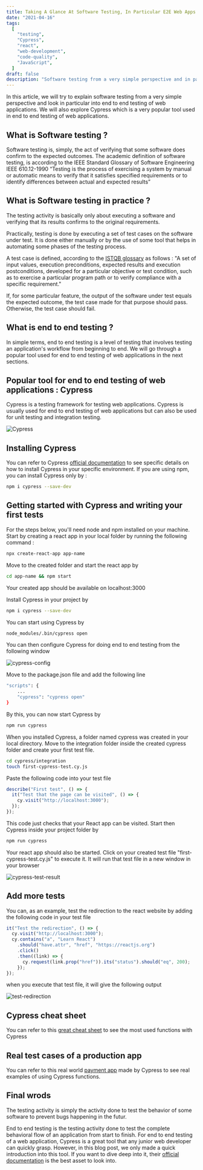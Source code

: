 ```yaml
---
title: Taking A Glance At Software Testing, In Particular E2E Web Apps Testing
date: "2021-04-16"
tags:
  [
    "testing",
    "Cypress",
    "react",
    "web-development",
    "code-quality",
    "JavaScript",
  ]
draft: false
description: "Software testing from a very simple perspective and in particular, end to end testing for web applications"
---
```


In this article, we will try to explain software testing from a very simple perspective and look in particular into end to end testing of web applications. We will also explore Cypress which is a very popular tool used in end to end testing of web applications.

## What is Software testing ?

Software testing is, simply, the act of verifying that some software does confirm to the expected outcomes.
The academic definition of software testing, is according to the IEEE Standard Glossary of Software Engineering IEEE 610.12-1990 “Testing is the process of exercising a system by manual or automatic means to verify that it satisfies specified requirements or to identify differences between actual and expected results”

## What is Software testing in practice ?

The testing activity is basically only about executing a software and verifying that its results confirms to the original requirements.

Practically, testing is done by executing a set of test cases on the software under test. It is done either manually or by the use of some tool that helps in automating some phases of the testing process.

A test case is defined, according to the [ISTQB glossary](https://glossary.istqb.org/en/term/test-case-3) as follows : "A set of input values, execution preconditions, expected results and execution postconditions, developed for a particular objective or test condition, such as to exercise a particular program path or to verify compliance with a specific requirement."

If, for some particular feature, the output of the software under test equals the expected outcome, the test case made for that purpose should pass. Otherwise, the test case should fail.

## What is end to end testing ?

In simple terms, end to end testing is a level of testing that involves testing an application's workflow from beginning to end. We will go through a popular tool used for end to end testing of web applications in the next sections.

## Popular tool for end to end testing of web applications : Cypress

Cypress is a testing framework for testing web applications. Cypress is usually used for end to end testing of web applications but can also be used for unit testing and integration testing.

![Cypress](/images/cypress.png)

## Installing Cypress

You can refer to Cypress [official documentation](https://docs.cypress.io/guides/getting-started/installing-cypress#Installing) to see specific details on how to install Cypress in your specific environment.
If you are using npm, you can install Cypress only by :

```bash
npm i cypress --save-dev
```

## Getting started with Cypress and writing your first tests

For the steps below, you'll need node and npm installed on your machine. Start by creating a react app in your local folder by running the following command :

```bash
npx create-react-app app-name
```

Move to the created folder and start the react app by

```bash
cd app-name && npm start
```

Your created app should be available on localhost:3000

Install Cypress in your project by

```bash
npm i cypress --save-dev
```

You can start using Cypress by

```bash
node_modules/.bin/cypress open
```

You can then configure Cypress for doing end to end testing from the following window

![cypress-config](/images/cypress-config.png)

Move to the package.json file and add the following line

```bash
"scripts": {
    ...
    "cypress": "cypress open"
}
```

By this, you can now start Cypress by

```bash
npm run cypress
```

When you installed Cypress, a folder named cypress was created in your local directory.
Move to the integration folder inside the created cypress folder and create your first test file.

```bash
cd cypress/integration
touch first-cypress-test.cy.js
```

Paste the following code into your test file

```javascript
describe("First test", () => {
  it("Test that the page can be visited", () => {
    cy.visit("http://localhost:3000");
  });
});
```

This code just checks that your React app can be visited. Start then Cypress inside your project folder by

```bash
npm run cypress
```

Your react app should also be started. Click on your created test file "first-cypress-test.cy.js" to execute it. It will run that test file in a new window in your browser

![cypress-test-result](/images/cypress-test-result.png)

## Add more tests

You can, as an example, test the redirection to the react website by adding the following code in your test file

```javascript
it("Test the redirection", () => {
  cy.visit("http://localhost:3000");
  cy.contains("a", "Learn React")
    .should("have.attr", "href", "https://reactjs.org")
    .click()
    .then((link) => {
      cy.request(link.prop("href")).its("status").should("eq", 200);
    });
});
```

when you execute that test file, it will give the following output

![test-redirection](/images/test-redirection.png)

## Cypress cheat sheet

You can refer to this [great cheat sheet](https://cheatography.com/aiqbal/cheat-sheets/cypress-io/) to see the most used functions with Cypress

## Real test cases of a production app

You can refer to this real world [payment app](https://github.com/cypress-io/cypress-realworld-app/tree/develop/cypress/tests) made by Cypress to see real examples of using Cypress functions.

## Final wrods

The testing activity is simply the activity done to test the behavior of some software to prevent bugs happening in the futur.

End to end testing is the testing activity done to test the complete behavioral flow of an application from start to finish. For end to end testing of a web application, Cypress is a great tool that any junior web developer can quickly grasp.
However, in this blog post, we only made a quick introduction into this tool. If you want to dive deep into it, their [official documentation](https://docs.cypress.io/) is the best asset to look into.
